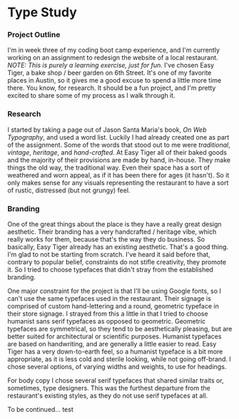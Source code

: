 # Type Study

### Project Outline

I'm in week three of my coding boot camp experience, and I'm currently working on an assignment to redesign the website of a local restaurant. *NOTE: This is purely a learning exercise, just for fun.* I've chosen Easy Tiger, a bake shop / beer garden on 6th Street. It's one of my favorite places in Austin, so it gives me a good excuse to spend a little more time there. You know, for research. It should be a fun project, and I'm pretty excited to share some of my process as I walk through it.

### Research

I started by taking a page out of Jason Santa Maria's book, *On Web Typography*, and used a word list. Luckily I had already created one as part of the assignment. Some of the words that stood out to me were *traditional*, *vintage*, *heritage*, and *hand-crafted*. At Easy Tiger all of their baked goods and the majority of their provisions are made by hand, in-house. They make things the old way, the traditional way. Even their space has a sort of weathered and worn appeal, as if it has been there for ages (it hasn't). So it only makes sense for any visuals representing the restaurant to have a sort of rustic, distressed (but not grungy) feel.

### Branding

One of the great things about the place is they have a really great design aesthetic. Their branding has a very handcrafted / heritage vibe, which really works for them, because that's the way they do business. So basically, Easy Tiger already has an existing aesthetic. That's a good thing. I'm glad to not be starting from scratch. I've heard it said before that, contrary to popular belief, constraints do not stifle creativity, they promote it. So I tried to choose typefaces that didn't stray from the established branding.

One major constraint for the project is that I'll be using Google fonts, so I can't use the same typefaces used in the restaurant. Their signage is comprised of custom hand-lettering and a round, geometric typeface in their store signage. I strayed from this a little in that I tried to choose humanist sans serif typefaces as opposed to geometric. Geometric typefaces are symmetrical, so they tend to be aesthetically pleasing, but are better suited for architectural or scientific purposes. Humanist typefaces are based on handwriting, and are generally a little easier to read. Easy Tiger has a very down-to-earth feel, so a humanist typeface is a bit more appropriate, as it is less cold and sterile looking, while not going off-brand. I chose several options, of varying widths and weights, to use for headings.

For body copy I chose several serif typefaces that shared similar traits or, sometimes, type designers. This was the furthest departure from the restaurant's existing styles, as they do not use serif typefaces at all.

To be continued... test
